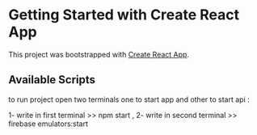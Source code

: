 # Getting Started with Create React App

This project was bootstrapped with [Create React App](https://github.com/facebook/create-react-app).

## Available Scripts

to run project open two terminals one to start app and other to start api :

1- write in first terminal >> npm start ,
2- write in second terminal >> firebase emulators:start 

